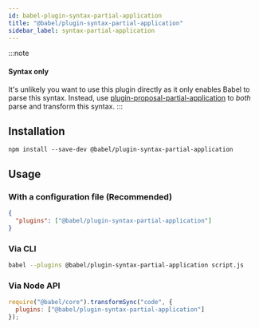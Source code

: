 ```yaml
---
id: babel-plugin-syntax-partial-application
title: "@babel/plugin-syntax-partial-application"
sidebar_label: syntax-partial-application
---
```


:::note
#### Syntax only

It's unlikely you want to use this plugin directly as it only enables Babel to parse this syntax. Instead, use [plugin-proposal-partial-application](plugin-proposal-partial-application.md) to _both_ parse and transform this syntax.
:::

## Installation

```shell npm2yarn
npm install --save-dev @babel/plugin-syntax-partial-application
```

## Usage

### With a configuration file (Recommended)

```json title="babel.config.json"
{
  "plugins": ["@babel/plugin-syntax-partial-application"]
}
```

### Via CLI

```sh title="Shell"
babel --plugins @babel/plugin-syntax-partial-application script.js
```

### Via Node API

```js title="JavaScript"
require("@babel/core").transformSync("code", {
  plugins: ["@babel/plugin-syntax-partial-application"]
});
```
